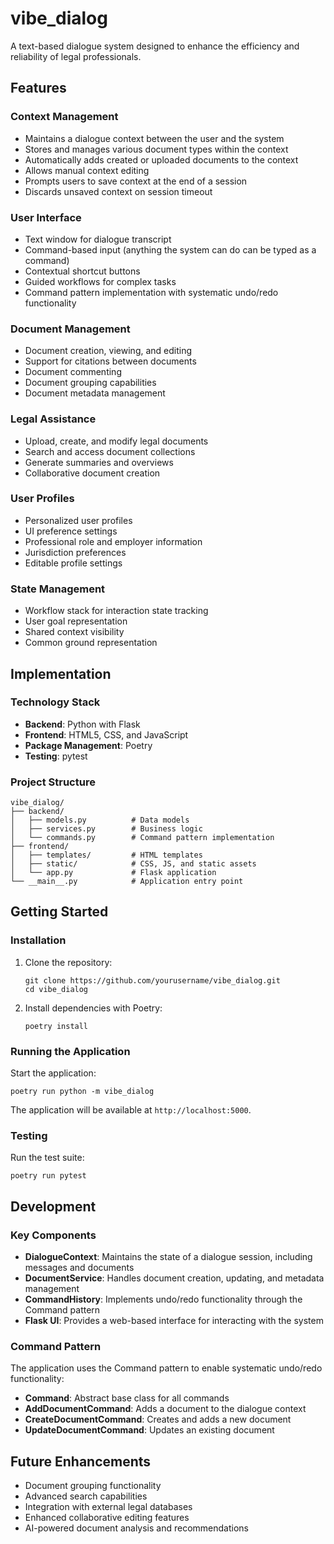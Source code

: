 # vibe_dialog

A text-based dialogue system designed to enhance the efficiency and reliability of legal professionals.

## Features

### Context Management
- Maintains a dialogue context between the user and the system
- Stores and manages various document types within the context
- Automatically adds created or uploaded documents to the context
- Allows manual context editing
- Prompts users to save context at the end of a session
- Discards unsaved context on session timeout

### User Interface
- Text window for dialogue transcript
- Command-based input (anything the system can do can be typed as a command)
- Contextual shortcut buttons
- Guided workflows for complex tasks
- Command pattern implementation with systematic undo/redo functionality

### Document Management
- Document creation, viewing, and editing
- Support for citations between documents
- Document commenting
- Document grouping capabilities
- Document metadata management

### Legal Assistance
- Upload, create, and modify legal documents
- Search and access document collections
- Generate summaries and overviews
- Collaborative document creation

### User Profiles
- Personalized user profiles
- UI preference settings
- Professional role and employer information
- Jurisdiction preferences
- Editable profile settings

### State Management
- Workflow stack for interaction state tracking
- User goal representation
- Shared context visibility
- Common ground representation

## Implementation

### Technology Stack
- **Backend**: Python with Flask
- **Frontend**: HTML5, CSS, and JavaScript
- **Package Management**: Poetry
- **Testing**: pytest

### Project Structure
```
vibe_dialog/
├── backend/
│   ├── models.py          # Data models
│   ├── services.py        # Business logic
│   └── commands.py        # Command pattern implementation
├── frontend/
│   ├── templates/         # HTML templates
│   ├── static/            # CSS, JS, and static assets
│   └── app.py             # Flask application
└── __main__.py            # Application entry point
```

## Getting Started

### Installation

1. Clone the repository:
   ```
   git clone https://github.com/yourusername/vibe_dialog.git
   cd vibe_dialog
   ```

2. Install dependencies with Poetry:
   ```
   poetry install
   ```

### Running the Application

Start the application:
```
poetry run python -m vibe_dialog
```

The application will be available at `http://localhost:5000`.

### Testing

Run the test suite:
```
poetry run pytest
```

## Development

### Key Components

- **DialogueContext**: Maintains the state of a dialogue session, including messages and documents
- **DocumentService**: Handles document creation, updating, and metadata management
- **CommandHistory**: Implements undo/redo functionality through the Command pattern
- **Flask UI**: Provides a web-based interface for interacting with the system

### Command Pattern

The application uses the Command pattern to enable systematic undo/redo functionality:

- **Command**: Abstract base class for all commands
- **AddDocumentCommand**: Adds a document to the dialogue context
- **CreateDocumentCommand**: Creates and adds a new document
- **UpdateDocumentCommand**: Updates an existing document

## Future Enhancements

- Document grouping functionality
- Advanced search capabilities
- Integration with external legal databases
- Enhanced collaborative editing features
- AI-powered document analysis and recommendations